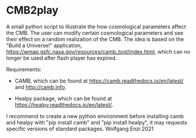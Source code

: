 # CMB2play
A small python script to illustrate the how cosmological parameters affect the CMB. The user can modify certain cosmological parameters and see their effect on a random realization of the CMB. The idea is based on the "Build a Universe!" application, https://wmap.gsfc.nasa.gov/resources/camb_tool/index.html, which can no longer be used after flash player has expired. 

Requirements:

* CAMB, which can be found at https://camb.readthedocs.io/en/latest/ and http://camb.info. 

* Healpy package, which can be found at https://healpy.readthedocs.io/en/latest/.

I recommend to create a new python environment before installing camb and healpy with "pip install camb" and "pip install healpy", it may requests specific versions of standard packages. Wolfgang Enzi 2021
